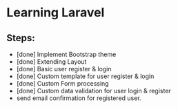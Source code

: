 # Learning Laravel

## Steps:

- [done] Implement Bootstrap theme
- [done] Extending Layout
- [done] Basic user register & login
- [done] Custom template for user register & login
- [done] Custom Form processing
- [done] Custom data validation for user login & register
- send email confirmation for registered user.
